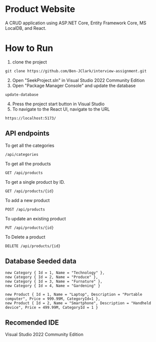 # Product Website

A CRUD application using ASP.NET Core, Entity Framework Core, MS LocalDB, and React.

# How to Run

1. clone the project
```
git clone https://github.com/Ben-JClark/interview-assignment.git
```
2. Open "SeekProject.sln" in Visual Studio 2022 Community Edition
3. Open "Package Manager Console" and update the database
```
update-database
```
4. Press the project start button in Visual Studio
5. To navigate to the React UI, navigate to the URL
```
https://localhost:5173/
```

## API endpoints
To get all the categories
```
/api/categories
```
To get all the products
```
GET /api/products
```
To get a single product by ID. 
```
GET /api/products/{id}
```
To add a new product
```
POST /api/products
```
To update an existing product
```
PUT /api/products/{id}
```
To Delete a product
```
DELETE /api/products/{id}
```
## Database Seeded data
```
new Category { Id = 1, Name = "Technology" },
new Category { Id = 2, Name = "Produce" },
new Category { Id = 3, Name = "Furnature" },
new Category { Id = 4, Name = "Gardening" }
```
```
new Product { Id = 1, Name = "Laptop", Description = "Portable computer", Price = 999.99M, CategoryId=1 },
new Product { Id = 2, Name = "Smartphone", Description = "Handheld device", Price = 499.99M, CategoryId = 1 }
```

## Recomended IDE
Visual Studio 2022 Community Edition
